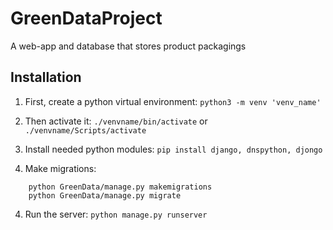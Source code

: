 # GreenDataProject
A web-app and database that stores product packagings

## Installation
1. First, create a python virtual environment:
`python3 -m venv 'venv_name'`

2. Then activate it:
`./venvname/bin/activate`
or
`./venvname/Scripts/activate`

3. Install needed python modules:
`pip install django, dnspython, djongo`

4. Make migrations:
```
	python GreenData/manage.py makemigrations
	python GreenData/manage.py migrate
```

4. Run the server:
`python manage.py runserver`